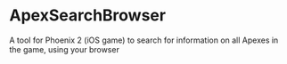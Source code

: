 # ApexSearchBrowser
A tool for Phoenix 2 (iOS game) to search for information on all Apexes in the game, using your browser
